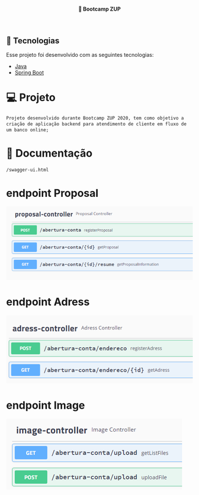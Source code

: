 
<h4 align="center">
  🚀 Bootcamp ZUP 
</h4>

<br>

## :rocket: Tecnologias

Esse projeto foi desenvolvido com as seguintes tecnologias:

- [Java]()
- [Spring Boot](https://spring.io/)


# 💻 Projeto

```
Projeto desenvolvido durante Bootcamp ZUP 2020, tem como objetivo a criação de aplicação backend para atendimento de cliente em fluxo de um banco online;   
```

# 🔖 Documentação
```
/swagger-ui.html
```
# endpoint Proposal

<img src="https://github.com/belo355/bank-zup/blob/master/proposal-controller.PNG"/>


# endpoint Adress

<img src="https://github.com/belo355/bank-zup/blob/master/Adress-controller.PNG"/>


# endpoint Image

<img src="https://github.com/belo355/bank-zup/blob/master/Image-controller.PNG"/>






